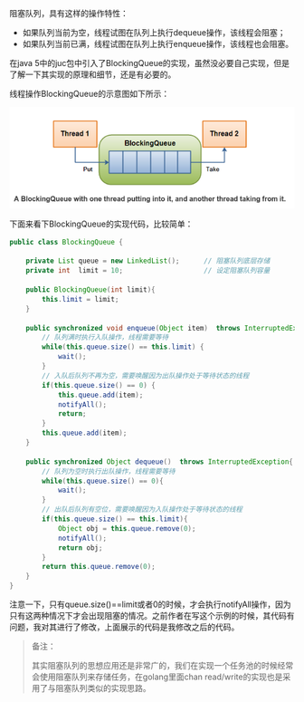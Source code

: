 阻塞队列，具有这样的操作特性：
- 如果队列当前为空，线程试图在队列上执行dequeue操作，该线程会阻塞；
- 如果队列当前已满，线程试图在队列上执行enqueue操作，该线程也会阻塞。

在java 5中的juc包中引入了BlockingQueue的实现，虽然没必要自己实现，但是了解一下其实现的原理和细节，还是有必要的。

线程操作BlockingQueue的示意图如下所示：

![Blocking-Queue.png](assets/Blocking-Queue.png)

下面来看下BlockingQueue的实现代码，比较简单：

```java
public class BlockingQueue {
	
	private List queue = new LinkedList();		// 阻塞队列底层存储
	private int  limit = 10;					// 设定阻塞队列容量
	
	public BlockingQueue(int limit){
		this.limit = limit;
	}
	
	public synchronized void enqueue(Object item)  throws InterruptedException  {
		// 队列满时执行入队操作，线程需要等待
		while(this.queue.size() == this.limit) {
			wait();
		}
		// 入队后队列不再为空，需要唤醒因为出队操作处于等待状态的线程
		if(this.queue.size() == 0) {
			this.queue.add(item);
			notifyAll();
			return;
		}
		this.queue.add(item);
	}

	public synchronized Object dequeue()  throws InterruptedException{
		// 队列为空时执行出队操作，线程需要等待
		while(this.queue.size() == 0){
			wait();
		}
		// 出队后队列有空位，需要唤醒因为入队操作处于等待状态的线程
		if(this.queue.size() == this.limit){
			Object obj = this.queue.remove(0);
			notifyAll();
			return obj;
		}
		return this.queue.remove(0);
	}
}
```

注意一下，只有queue.size()==limit或者0的时候，才会执行notifyAll操作，因为只有这两种情况下才会出现阻塞的情况。之前作者在写这个示例的时候，其代码有问题，我对其进行了修改，上面展示的代码是我修改之后的代码。

> 备注：
>
> 其实阻塞队列的思想应用还是非常广的，我们在实现一个任务池的时候经常会使用阻塞队列来存储任务，在golang里面chan read/write的实现也是采用了与阻塞队列类似的实现思路。